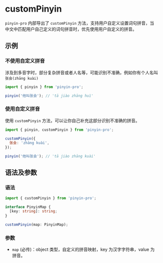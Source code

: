 # customPinyin <Badge type="tip" text="v3.4.0+" vertical="middle" />

`pinyin-pro` 内部导出了 `customPinyin` 方法，支持用户自定义设置词句拼音，当中文中匹配用户自己定义的词句拼音时，优先使用用户自定义的拼音。

## 示例

### 不使用自定义拼音

涉及到多音字时，部分复杂拼音或者人名等，可能识别不准确，例如你有个人名叫 `张会(zhāng kuài)`

```js
import { pinyin } from 'pinyin-pro';

pinyin('他叫张会'); // 'tā jiào zhāng huì'
```

### 使用自定义拼音

使用 `customPinyin` 方法，可以让你自己补充这部分识别不准确的拼音。

```js
import { pinyin, customPinyin } from 'pinyin-pro';

customPinyin({
  张会: 'zhāng kuài',
});

pinyin('他叫张会'); // 'tā jiào zhāng kuài'
```

## 语法及参数

### 语法

```ts
import { customPinyin } from 'pinyin-pro';

interface PinyinMap {
  [key: string]: string;
}

customPinyin(map: PinyinMap);
```

### 参数

- `map` (必传)：object 类型，自定义的拼音映射，key 为汉字字符串，value 为拼音。
